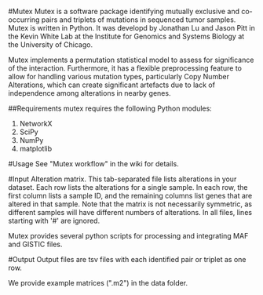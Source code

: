#Mutex
Mutex is a software package identifying mutually exclusive and co-occurring pairs and triplets of mutations in sequenced tumor samples. Mutex is written in Python. It was developd by Jonathan Lu and Jason Pitt in the Kevin White Lab at the Institute for Genomics and Systems Biology at the University of Chicago.

Mutex implements a permutation statistical model to assess for significance of the interaction. Furthermore, it has a flexible preprocessing feature to allow for handling various mutation types, particularly Copy Number Alterations, which can create significant artefacts due to lack of independence among alterations in nearby genes.

##Requirements
mutex requires the following Python modules:
1.  NetworkX
2.  SciPy
3.  NumPy
4.  matplotlib

#Usage
See "Mutex workflow" in the wiki for details.

#Input
Alteration matrix. This tab-separated file lists alterations in your dataset. Each row lists the alterations for a single sample. In each row, the first column lists a sample ID, and the remaining columns list genes that are altered in that sample. Note that the matrix is not necessarily symmetric, as different samples will have different numbers of alterations.
In all files, lines starting with '#' are ignored.

Mutex provides several python scripts for processing and integrating MAF and GISTIC files.

#Output
Output files are tsv files with each identified pair or triplet as one row.

We provide example matrices (".m2") in the data folder.